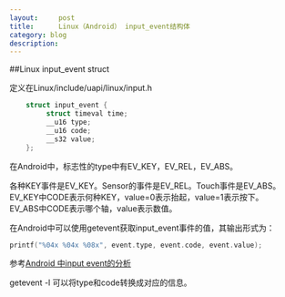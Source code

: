 ```yaml
---
layout:     post
title:      Linux（Android） input_event结构体
category: blog
description: 
---
```


##Linux input_event struct

定义在Linux/include/uapi/linux/input.h 
 
```c
    struct input_event {
         struct timeval time; 
         __u16 type;
         __u16 code;
         __s32 value;
    };
```
在Android中，标志性的type中有EV_KEY，EV_REL，EV_ABS。  

各种KEY事件是EV_KEY。Sensor的事件是EV_REL。Touch事件是EV_ABS。  
EV_KEY中CODE表示何种KEY，value=0表示抬起，value=1表示按下。  
EV_ABS中CODE表示哪个轴，value表示数值。  

在Android中可以使用getevent获取input_event事件的值，其输出形式为：
 
```c
printf("%04x %04x %08x", event.type, event.code, event.value);
```
参考[Android 中input event的分析][1]  

getevent -l 可以将type和code转换成对应的信息。  



[1]:http://blog.csdn.net/learnrose/article/details/6236890
